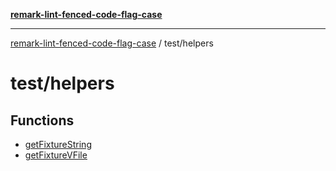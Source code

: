[**remark-lint-fenced-code-flag-case**](../../README.md)

***

[remark-lint-fenced-code-flag-case](../../README.md) / test/helpers

# test/helpers

## Functions

- [getFixtureString](functions/getFixtureString.md)
- [getFixtureVFile](functions/getFixtureVFile.md)
